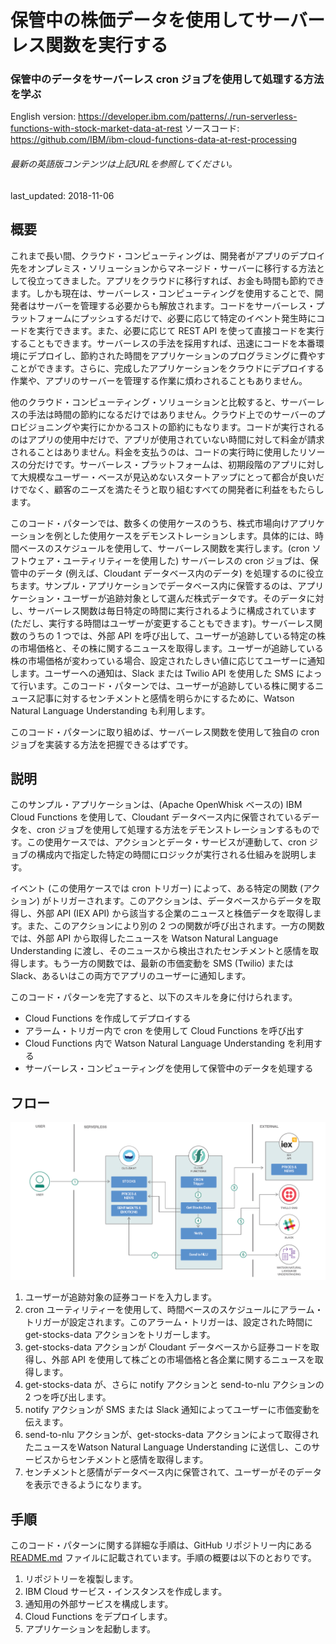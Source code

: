 # 保管中の株価データを使用してサーバーレス関数を実行する

### 保管中のデータをサーバーレス cron ジョブを使用して処理する方法を学ぶ

English version: https://developer.ibm.com/patterns/./run-serverless-functions-with-stock-market-data-at-rest
ソースコード: https://github.com/IBM/ibm-cloud-functions-data-at-rest-processing

###### 最新の英語版コンテンツは上記URLを参照してください。
last_updated: 2018-11-06

 
## 概要

これまで長い間、クラウド・コンピューティングは、開発者がアプリのデプロイ先をオンプレミス・ソリューションからマネージド・サーバーに移行する方法として役立ってきました。アプリをクラウドに移行すれば、お金も時間も節約できます。しかも現在は、サーバーレス・コンピューティングを使用することで、開発者はサーバーを管理する必要からも解放されます。コードをサーバーレス・プラットフォームにプッシュするだけで、必要に応じて特定のイベント発生時にコードを実行できます。また、必要に応じて REST API を使って直接コードを実行することもできます。サーバーレスの手法を採用すれば、迅速にコードを本番環境にデプロイし、節約された時間をアプリケーションのプログラミングに費やすことができます。さらに、完成したアプリケーションをクラウドにデプロイする作業や、アプリのサーバーを管理する作業に煩わされることもありません。

他のクラウド・コンピューティング・ソリューションと比較すると、サーバーレスの手法は時間の節約になるだけではありません。クラウド上でのサーバーのプロビジョニングや実行にかかるコストの節約にもなります。コードが実行されるのはアプリの使用中だけで、アプリが使用されていない時間に対して料金が請求されることはありません。料金を支払うのは、コードの実行時に使用したリソースの分だけです。サーバーレス・プラットフォームは、初期段階のアプリに対して大規模なユーザー・ベースが見込めないスタートアップにとって都合が良いだけでなく、顧客のニーズを満たそうと取り組むすべての開発者に利益をもたらします。

このコード・パターンでは、数多くの使用ケースのうち、株式市場向けアプリケーションを例とした使用ケースをデモンストレーションします。具体的には、時間ベースのスケジュールを使用して、サーバーレス関数を実行します。(cron ソフトウェア・ユーティリティーを使用した) サーバーレスの cron ジョブは、保管中のデータ (例えば、Cloudant データベース内のデータ) を処理するのに役立ちます。サンプル・アプリケーションでデータベース内に保管するのは、アプリケーション・ユーザーが追跡対象として選んだ株式データです。そのデータに対し、サーバーレス関数は毎日特定の時間に実行されるように構成されています (ただし、実行する時間はユーザーが変更することもできます)。サーバーレス関数のうちの 1 つでは、外部 API を呼び出して、ユーザーが追跡している特定の株の市場価格と、その株に関するニュースを取得します。ユーザーが追跡している株の市場価格が変わっている場合、設定されたしきい値に応じてユーザーに通知します。ユーザーへの通知は、Slack または Twilio API を使用した SMS によって行います。このコード・パターンでは、ユーザーが追跡している株に関するニュース記事に対するセンチメントと感情を明らかにするために、Watson Natural Language Understanding も利用します。

このコード・パターンに取り組めば、サーバーレス関数を使用して独自の cron ジョブを実装する方法を把握できるはずです。

## 説明

このサンプル・アプリケーションは、(Apache OpenWhisk ベースの) IBM Cloud Functions を使用して、Cloudant データベース内に保管されているデータを、cron ジョブを使用して処理する方法をデモンストレーションするものです。この使用ケースでは、アクションとデータ・サービスが連動して、cron ジョブの構成内で指定した特定の時間にロジックが実行される仕組みを説明します。

イベント (この使用ケースでは cron トリガー) によって、ある特定の関数 (アクション) がトリガーされます。このアクションは、データベースからデータを取得し、外部 API (IEX API) から該当する企業のニュースと株価データを取得します。また、このアクションにより別の 2 つの関数が呼び出されます。一方の関数では、外部 API から取得したニュースを Watson Natural Language Understanding に渡し、そのニュースから検出されたセンチメントと感情を取得します。もう一方の関数では、最新の市価変動を SMS (Twilio) または Slack、あるいはこの両方でアプリのユーザーに通知します。

このコード・パターンを完了すると、以下のスキルを身に付けられます。

* Cloud Functions を作成してデプロイする
* アラーム・トリガー内で cron を使用して Cloud Functions を呼び出す
* Cloud Functions 内で Watson Natural Language Understanding を利用する
* サーバーレス・コンピューティングを使用して保管中のデータを処理する

## フロー

![フロー](./images/stock-market-data_arch.png)

1. ユーザーが追跡対象の証券コードを入力します。
2. cron ユーティリティーを使用して、時間ベースのスケジュールにアラーム・トリガーが設定されます。このアラーム・トリガーは、設定された時間に get-stocks-data アクションをトリガーします。
3. get-stocks-data アクションが Cloudant データベースから証券コードを取得し、外部 API を使用して株ごとの市場価格と各企業に関するニュースを取得します。
4. get-stocks-data が、さらに notify アクションと send-to-nlu アクションの 2 つを呼び出します。
5. notify アクションが SMS または Slack 通知によってユーザーに市価変動を伝えます。
6. send-to-nlu アクションが、get-stocks-data アクションによって取得されたニュースをWatson Natural Language Understanding に送信し、このサービスからセンチメントと感情を取得します。
7. センチメントと感情がデータベース内に保管されて、ユーザーがそのデータを表示できるようになります。

## 手順

このコード・パターンに関する詳細な手順は、GitHub リポジトリー内にある [README.md](https://github.com/IBM/ibm-cloud-functions-data-at-rest-processing/blob/master/README.md) ファイルに記載されています。手順の概要は以下のとおりです。

1. リポジトリーを複製します。
2. IBM Cloud サービス・インスタンスを作成します。
3. 通知用の外部サービスを構成します。
4. Cloud Functions をデプロイします。
5. アプリケーションを起動します。
